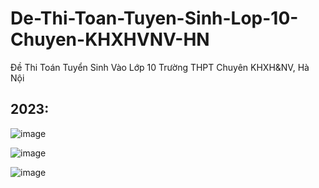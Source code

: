 # De-Thi-Toan-Tuyen-Sinh-Lop-10-Chuyen-KHXHVNV-HN
Đề Thi Toán Tuyển Sinh Vào Lớp 10 Trường THPT Chuyên KHXH&amp;NV, Hà Nội

## 2023:
![image](https://github.com/user-attachments/assets/5b0ef326-1ba1-4d8e-bb0f-c2c582093ead)

![image](https://github.com/user-attachments/assets/592af90a-44f7-4e07-a7a7-11a04c033a77)

![image](https://github.com/user-attachments/assets/7ecce589-84fe-4fb3-9367-5345f4e1184b)



